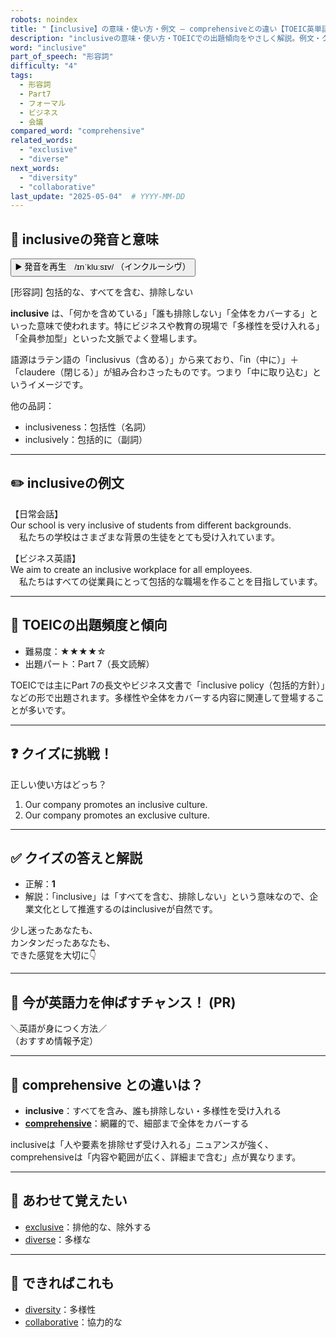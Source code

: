 ```yaml
---
robots: noindex
title: "【inclusive】の意味・使い方・例文 ― comprehensiveとの違い【TOEIC英単語】"
description: "inclusiveの意味・使い方・TOEICでの出題傾向をやさしく解説。例文・クイズ付きでcomprehensiveとの違いもわかりやすく学べます。"
word: "inclusive"
part_of_speech: "形容詞"
difficulty: "4"
tags:
  - 形容詞
  - Part7
  - フォーマル
  - ビジネス
  - 会議
compared_word: "comprehensive"
related_words:
  - "exclusive"
  - "diverse"
next_words:
  - "diversity"
  - "collaborative"
last_update: "2025-05-04"  # YYYY-MM-DD
---
```


## 🔰 inclusiveの発音と意味

<button class="play-audio" onclick="playTTS('inclusive')">
  <span class="play-audio-main">
    ▶️ 発音を再生　/ɪnˈkluːsɪv/
  </span>
  <span class="play-audio-sub">
    （インクルーシヴ）
  </span>
</button>

[形容詞] 包括的な、すべてを含む、排除しない

**inclusive** は、「何かを含めている」「誰も排除しない」「全体をカバーする」といった意味で使われます。特にビジネスや教育の現場で「多様性を受け入れる」「全員参加型」といった文脈でよく登場します。

語源はラテン語の「inclusivus（含める）」から来ており、「in（中に）」＋「claudere（閉じる）」が組み合わさったものです。つまり「中に取り込む」というイメージです。

他の品詞：  
- inclusiveness：包括性（名詞）
- inclusively：包括的に（副詞）

---

## ✏️ inclusiveの例文

【日常会話】  
Our school is very inclusive of students from different backgrounds.  
　私たちの学校はさまざまな背景の生徒をとても受け入れています。

【ビジネス英語】  
We aim to create an inclusive workplace for all employees.  
　私たちはすべての従業員にとって包括的な職場を作ることを目指しています。

---

## 🎯 TOEICの出題頻度と傾向

- 難易度：★★★★☆
- 出題パート：Part 7（長文読解）

TOEICでは主にPart 7の長文やビジネス文書で「inclusive policy（包括的方針）」などの形で出題されます。多様性や全体をカバーする内容に関連して登場することが多いです。

---

## ❓ クイズに挑戦！

正しい使い方はどっち？

1. Our company promotes an inclusive culture.  
2. Our company promotes an exclusive culture.

---

## ✅ クイズの答えと解説

- 正解：**1**
- 解説：「inclusive」は「すべてを含む、排除しない」という意味なので、企業文化として推進するのはinclusiveが自然です。

少し迷ったあなたも、  
カンタンだったあなたも、  
できた感覚を大切に👇️

---

## 🚀 今が英語力を伸ばすチャンス！ (PR)

<div class="info-center">
＼英語が身につく方法／<br>  
（おすすめ情報予定）
</div>

---

## 🤔  comprehensive との違いは？

- **inclusive**：すべてを含み、誰も排除しない・多様性を受け入れる
- **[comprehensive](/comprehensive)**：網羅的で、細部まで全体をカバーする

inclusiveは「人や要素を排除せず受け入れる」ニュアンスが強く、comprehensiveは「内容や範囲が広く、詳細まで含む」点が異なります。

---

## 🧩 あわせて覚えたい

- [exclusive](/exclusive)：排他的な、除外する
- [diverse](/diverse)：多様な

---

## 📖 できればこれも

- [diversity](/diversity)：多様性
- [collaborative](/collaborative)：協力的な

<!-- cvid: aid13_bid00 -->
